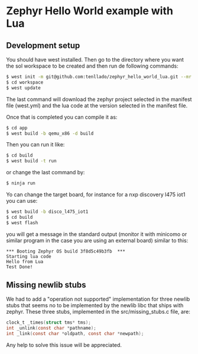 # Zephyr Hello World example with Lua


## Development setup

You should have west installed. Then go to the directory where you want the sol
workspace to be created and then run de following commands:

```bash
$ west init -m git@github.com:tenllado/zephyr_hello_world_lua.git --mr master workspace
$ cd workspace
$ west update
```

The last command will download the zephyr project selected in the manifest file
(west.yml) and the lua code at the version selected in the manifest file.

Once that is completed you can compile it as:

```bash
$ cd app
$ west build -b qemu_x86 -d build
```

Then you can run it like:

```bash
$ cd build
$ west build -t run
```
or change the last command by:

```bash
$ ninja run
```

Yo can change the target board, for instance for a nxp discovery l475 iot1 you
can use:

```bash
$ west build -b disco_l475_iot1
$ cd build
$ west flash
```

you will get a message in the standard output (monitor it with minicomo or
similar program in the case you are using an external board) similar to this:

```
*** Booting Zephyr OS build 3f8d5c49b3fb  ***
Starting lua code
Hello from Lua
Test Done!
```

## Missing newlib stubs

We had to add a "operation not supported" implementation for three newlib stubs
that seems no to be implemented by the newlib libc that ships with zephyr. These
three stubs, implemented in the src/missing_stubs.c file, are:

```c
clock_t _times(struct tms* tms);
int _unlink(const char *pathname);
int _link(const char *oldpath, const char *newpath);
```

Any help to solve this issue will be appreciated.


